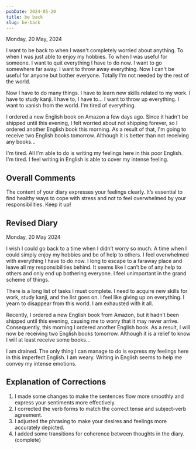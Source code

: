 ```yaml
---
pubDate: 2024-05-20
title: be back
slug: be-back
---
```


Monday, 20 May, 2024

I want to be back to when I wasn't completely worried about anything. To when I was just able to enjoy my hobbies. To when I was useful for someone. I want to quit everything I have to do now. I want to go somewhere far away. I want to throw away everything. Now I can't be useful for anyone but bother everyone. Totally I'm not needed by the rest of the world.

Now I have to do many things. I have to learn new skills related to my work. I have to study kanji. I have to, I have to... I want to throw up everything. I want to vanish from the world. I'm tired of everything.

I ordered a new English book on Amazon a few days ago. Since it hadn't be shipped until this evening, I felt worried about not shipping forever, so I ordered another English book this morning. As a result of that, I'm going to receive two English books tomorrow. Although it is better than not receiving any books...

I'm tired. All I'm able to do is writing my feelings here in this poor English. I'm tired. I feel writing in English is able to cover my intense feeling.

## Overall Comments
The content of your diary expresses your feelings clearly. It’s essential to find healthy ways to cope with stress and not to feel overwhelmed by your responsibilities. Keep it up!

## Revised Diary
Monday, 20 May 2024

I wish I could go back to a time when I didn’t worry so much. A time when I could simply enjoy my hobbies and be of help to others. I feel overwhelmed with everything I have to do now. I long to escape to a faraway place and leave all my responsibilities behind. It seems like I can’t be of any help to others and only end up bothering everyone. I feel unimportant in the grand scheme of things.

There is a long list of tasks I must complete. I need to acquire new skills for work, study kanji, and the list goes on. I feel like giving up on everything. I yearn to disappear from this world. I am exhausted with it all.

Recently, I ordered a new English book from Amazon, but it hadn’t been shipped until this evening, causing me to worry that it may never arrive. Consequently, this morning I ordered another English book. As a result, I will now be receiving two English books tomorrow. Although it is a relief to know I will at least receive some books…

I am drained. The only thing I can manage to do is express my feelings here in this imperfect English. I am weary. Writing in English seems to help me convey my intense emotions.

## Explanation of Corrections
1. I made some changes to make the sentences flow more smoothly and express your sentiments more effectively.
2. I corrected the verb forms to match the correct tense and subject-verb agreement.
3. I adjusted the phrasing to make your desires and feelings more accurately depicted.
4. I added some transitions for coherence between thoughts in the diary. (complete)